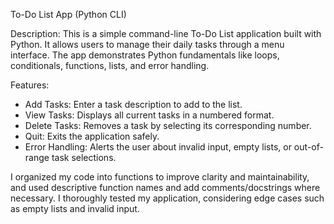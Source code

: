 To-Do List App (Python CLI)

Description:
This is a simple command-line To-Do List application built with Python. It allows users to manage their daily tasks through a menu interface. 
The app demonstrates Python fundamentals like loops, conditionals, functions, lists, and error handling.

Features:
- Add Tasks: Enter a task description to add to the list.
- View Tasks: Displays all current tasks in a numbered format.
- Delete Tasks: Removes a task by selecting its corresponding number.
- Quit: Exits the application safely.
- Error Handling: Alerts the user about invalid input, empty lists, or out-of-range task selections.

I organized my code into functions to improve clarity and maintainability, and used descriptive function names and add comments/docstrings where necessary.
I thoroughly tested my application, considering edge cases such as empty lists and invalid input.
